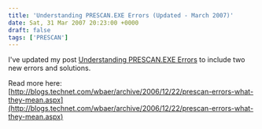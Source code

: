 ```yaml
---
title: 'Understanding PRESCAN.EXE Errors (Updated - March 2007)'
date: Sat, 31 Mar 2007 20:23:00 +0000
draft: false
tags: ['PRESCAN']
---
```


I've updated my post [Understanding PRESCAN.EXE Errors](http://blogs.technet.com/wbaer/archive/2006/12/22/prescan-errors-what-they-mean.aspx) to include two new errors and solutions.

Read more here:  [http://blogs.technet.com/wbaer/archive/2006/12/22/prescan-errors-what-they-mean.aspx](http://blogs.technet.com/wbaer/archive/2006/12/22/prescan-errors-what-they-mean.aspx)